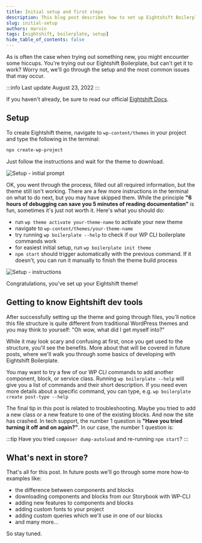 ```yaml
---
title: Initial setup and first steps
description: This blog post describes how to set up Eightshift Boilerplate theme, and covers some of the most common issues that may occur
slug: initial-setup
authors: marvin
tags: [eightshift, boilerplate, setup]
hide_table_of_contents: false
---
```

As is often the case when trying out something new, you might encounter some hiccups. You're trying out our Eightshift Boilerplate, but can't get it to work? Worry not, we'll go through the setup and the most common issues that may occur.

<!--truncate-->

:::info Last update
August 23, 2022
:::

If you haven't already, be sure to read our official [Eightshift Docs](/docs/welcome).

## Setup

To create Eightshift theme, navigate to `wp-content/themes` in your project and type the following in the terminal:

```bash
npx create-wp-project
```

Just follow the instructions and wait for the theme to download.

![Setup - initial prompt](/img/blog/setup-1.webp)

OK, you went through the process, filled out all required information, but the theme still isn't working. There are a few more instructions in the terminal on what to do next, but you may have skipped them. While the principle **"6 hours of debugging can save you 5 minutes of reading documentation"** is fun, sometimes it's just not worth it. Here's what you should do:

- run `wp theme activate your-theme-name` to activate your new theme
- navigate to `wp-content/themes/your-theme-name`
- try running `wp boilerplate --help` to check if our WP CLI boilerplate commands work
- for easiest initial setup, run `wp boilerplate init theme`
- `npm start` should trigger automatically with the previous command. If it doesn't, you can run it manually to finish the theme build process

![Setup - instructions](/img/blog/setup-2.webp)

Congratulations, you've set up your Eightshift theme!

## Getting to know Eightshift dev tools

After successfully setting up the theme and going through files, you'll notice this file structure is quite different from traditional WordPress themes and you may think to yourself: "Oh wow, what did I get myself into?"

While it may look scary and confusing at first, once you get used to the structure, you'll see the benefits. More about that will be covered in future posts, where we'll walk you through some basics of developing with Eightshift Boilerplate.

You may want to try a few of our WP CLI commands to add another component, block, or service class. Running `wp boilerplate --help` will give you a list of commands and their short description. If you need even more details about a specific command, you can type, e.g. `wp boilerplate create post-type --help`

The final tip in this post is related to troubleshooting. Maybe you tried to add a new class or a new feature to one of the existing blocks. And now the site has crashed. In tech support, the number 1 question is **"Have you tried turning it off and on again?"**. In our case, the number 1 question is:

:::tip
Have you tried `composer dump-autoload` and re-running `npm start`?
:::

## What's next in store?

That's all for this post. In future posts we'll go through some more how-to examples like:
- the difference between components and blocks
- downloading components and blocks from our Storybook with WP-CLI
- adding new features to components and blocks
- adding custom fonts to your project
- adding custom queries which we'll use in one of our blocks
- and many more...

So stay tuned.
